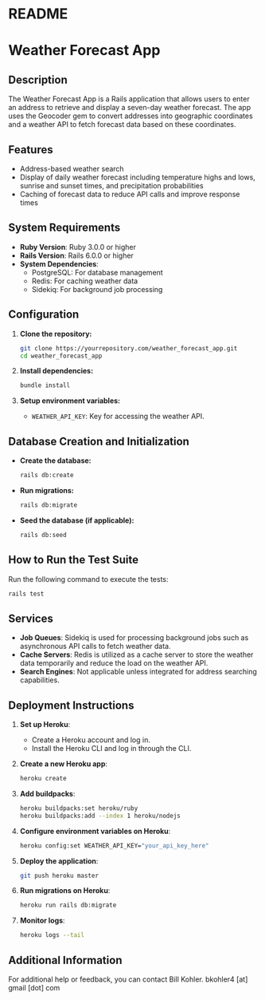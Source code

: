 # README

# Weather Forecast App

## Description

The Weather Forecast App is a Rails application that allows users to enter an address to retrieve and display a seven-day weather forecast. The app uses the Geocoder gem to convert addresses into geographic coordinates and a weather API to fetch forecast data based on these coordinates.

## Features

- Address-based weather search
- Display of daily weather forecast including temperature highs and lows, sunrise and sunset times, and precipitation probabilities
- Caching of forecast data to reduce API calls and improve response times

## System Requirements

- **Ruby Version**: Ruby 3.0.0 or higher
- **Rails Version**: Rails 6.0.0 or higher
- **System Dependencies**:
  - PostgreSQL: For database management
  - Redis: For caching weather data
  - Sidekiq: For background job processing

## Configuration

1. **Clone the repository:**
   ```bash
   git clone https://yourrepository.com/weather_forecast_app.git
   cd weather_forecast_app
   ```

2. **Install dependencies:**
   ```bash
   bundle install
   ```

3. **Setup environment variables:**
   - `WEATHER_API_KEY`: Key for accessing the weather API.

## Database Creation and Initialization

- **Create the database:**
  ```bash
  rails db:create
  ```

- **Run migrations:**
  ```bash
  rails db:migrate
  ```

- **Seed the database (if applicable):**
  ```bash
  rails db:seed
  ```

## How to Run the Test Suite

Run the following command to execute the tests:

```bash
rails test
```

## Services

- **Job Queues**: Sidekiq is used for processing background jobs such as asynchronous API calls to fetch weather data.
- **Cache Servers**: Redis is utilized as a cache server to store the weather data temporarily and reduce the load on the weather API.
- **Search Engines**: Not applicable unless integrated for address searching capabilities.

## Deployment Instructions

1. **Set up Heroku**:
   - Create a Heroku account and log in.
   - Install the Heroku CLI and log in through the CLI.

2. **Create a new Heroku app**:
   ```bash
   heroku create
   ```

3. **Add buildpacks**:
   ```bash
   heroku buildpacks:set heroku/ruby
   heroku buildpacks:add --index 1 heroku/nodejs
   ```

4. **Configure environment variables on Heroku**:
   ```bash
   heroku config:set WEATHER_API_KEY="your_api_key_here"
   ```

5. **Deploy the application**:
   ```bash
   git push heroku master
   ```

6. **Run migrations on Heroku**:
   ```bash
   heroku run rails db:migrate
   ```

7. **Monitor logs**:
   ```bash
   heroku logs --tail
   ```

## Additional Information

For additional help or feedback, you can contact Bill Kohler. bkohler4 [at] gmail [dot] com